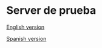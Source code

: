 # Server de prueba
[English version]('/assets/README.md')

[Spanish version]("./documents/LEAME.md")
